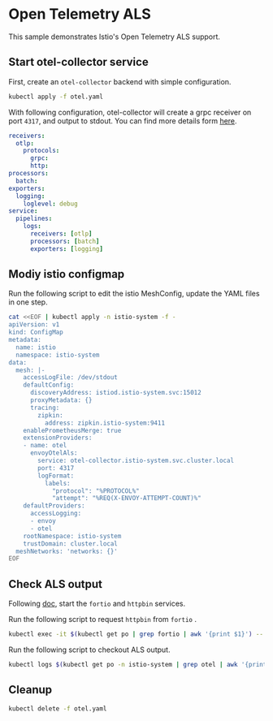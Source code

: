 # Open Telemetry ALS

This sample demonstrates Istio's Open Telemetry ALS support.

## Start otel-collector service

First, create an `otel-collector` backend with simple configuration.

```bash
kubectl apply -f otel.yaml
```

With following configuration, otel-collector will create a grpc receiver on port `4317`, and output to stdout. You can find more details form [here](https://github.com/open-telemetry/opentelemetry-collector).

```yaml
receivers:
  otlp:
    protocols:
      grpc:
      http:
processors:
  batch:
exporters:
  logging:
    loglevel: debug
service:
  pipelines:
    logs:
      receivers: [otlp]
      processors: [batch]
      exporters: [logging]
```

## Modiy istio configmap

Run the following script to edit the istio MeshConfig, update the YAML files in one step.

```bash
cat <<EOF | kubectl apply -n istio-system -f -
apiVersion: v1
kind: ConfigMap
metadata:
  name: istio
  namespace: istio-system
data:
  mesh: |-
    accessLogFile: /dev/stdout
    defaultConfig:
      discoveryAddress: istiod.istio-system.svc:15012
      proxyMetadata: {}
      tracing:
        zipkin:
          address: zipkin.istio-system:9411
    enablePrometheusMerge: true
    extensionProviders:
    - name: otel
      envoyOtelAls:
        service: otel-collector.istio-system.svc.cluster.local
        port: 4317
        logFormat:
          labels:
            "protocol": "%PROTOCOL%"
            "attempt": "%REQ(X-ENVOY-ATTEMPT-COUNT)%"
    defaultProviders:
      accessLogging:
      - envoy
      - otel
    rootNamespace: istio-system
    trustDomain: cluster.local
  meshNetworks: 'networks: {}'
EOF
```

## Check ALS output

Following [doc](../httpbin/README.md), start the `fortio` and `httpbin` services.

Run the following script to request `httpbin` from `fortio` .

```bash
kubectl exec -it $(kubectl get po | grep fortio | awk '{print $1}') -- fortio curl httpbin:8000/ip
```

Run the following script to checkout ALS output.

```bash
kubectl logs $(kubectl get po -n istio-system | grep otel | awk '{print $1}') -n istio-system
```

## Cleanup

```bash
kubectl delete -f otel.yaml
```